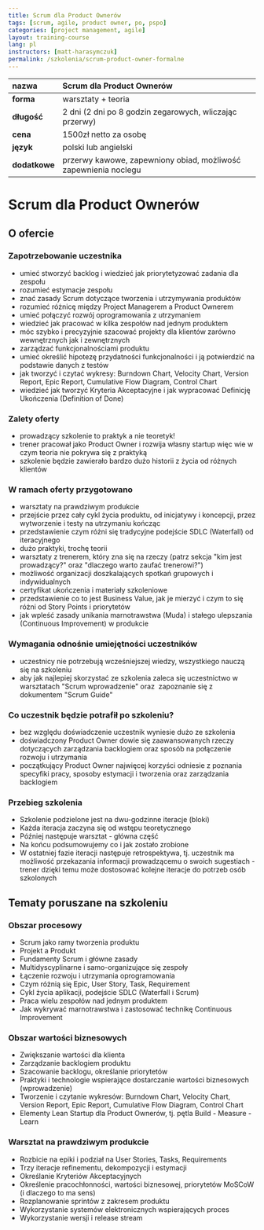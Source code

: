 ```yaml
---
title: Scrum dla Product Ownerów
tags: [scrum, agile, product owner, po, pspo]
categories: [project management, agile]
layout: training-course
lang: pl
instructors: [matt-harasymczuk]
permalink: /szkolenia/scrum-product-owner-formalne
---
```


| nazwa         | Scrum dla Product Ownerów                                       |
|:--------------|:----------------------------------------------------------------|
| **forma**     | warsztaty + teoria                                              |
| **długość**   | 2 dni (2 dni po 8 godzin zegarowych, wliczając przerwy)         |
| **cena**      | 1500zł netto za osobę                                           |
| **język**     | polski lub angielski                                            |
| **dodatkowe** | przerwy kawowe, zapewniony obiad, możliwość zapewnienia noclegu |

# Scrum dla Product Ownerów

<!-- TOC depthFrom:2 depthTo:6 withLinks:1 updateOnSave:1 orderedList:0 -->

<!-- /TOC -->

## O ofercie

### Zapotrzebowanie uczestnika
- umieć stworzyć backlog i wiedzieć jak priorytetyzować zadania dla zespołu
- rozumieć estymacje zespołu
- znać zasady Scrum dotyczące tworzenia i utrzymywania produktów
- rozumieć różnicę między Project Managerem a Product Ownerem
- umieć połączyć rozwój oprogramowania z utrzymaniem
- wiedzieć jak pracować w kilka zespołów nad jednym produktem
- móc szybko i precyzyjnie szacować projekty dla klientów zarówno wewnętrznych jak i zewnętrznych
- zarządzać funkcjonalnościami produktu
- umieć określić hipotezę przydatności funkcjonalności i ją potwierdzić na podstawie danych z testów
- jak tworzyć i czytać wykresy: Burndown Chart, Velocity Chart, Version Report, Epic Report, Cumulative Flow Diagram, Control Chart
- wiedzieć jak tworzyć Kryteria Akceptacyjne i jak wypracować Definicję Ukończenia (Definition of Done)

### Zalety oferty
- prowadzący szkolenie to praktyk a nie teoretyk!
- trener pracował jako Product Owner i rozwija własny startup więc wie w czym teoria nie pokrywa się z praktyką
- szkolenie będzie zawierało bardzo dużo historii z życia od różnych klientów

### W ramach oferty przygotowano
- warsztaty na prawdziwym produkcie
- przejście przez cały cykl życia produktu, od inicjatywy i koncepcji, przez wytworzenie i testy na utrzymaniu kończąc
- przedstawienie czym różni się tradycyjne podejście SDLC (Waterfall) od iteracyjnego
- dużo praktyki, trochę teorii
- warsztaty z trenerem, który zna się na rzeczy (patrz sekcja "kim jest prowadzący?" oraz "dlaczego warto zaufać trenerowi?")
- możliwość organizacji doszkalających spotkań grupowych i indywidualnych
- certyfikat ukończenia i materiały szkoleniowe
- przedstawienie co to jest Business Value, jak je mierzyć i czym to się różni od Story Points i priorytetów
- jak wpleść zasady unikania marnotrawstwa (Muda) i stałego ulepszania (Continuous Improvement) w produkcie

### Wymagania odnośnie umiejętności uczestników
- uczestnicy nie potrzebują wcześniejszej wiedzy, wszystkiego nauczą się na szkoleniu
- aby jak najlepiej skorzystać ze szkolenia zaleca się uczestnictwo w warsztatach "Scrum wprowadzenie" oraz  zapoznanie się z dokumentem "Scrum Guide"

### Co uczestnik będzie potrafił po szkoleniu?
- bez względu doświadczenie uczestnik wyniesie dużo ze szkolenia
- doświadczony Product Owner dowie się zaawansowanych rzeczy dotyczących zarządzania backlogiem oraz sposób na połączenie rozwoju i utrzymania
- początkujący Product Owner najwięcej korzyści odniesie z poznania specyfiki pracy, sposoby estymacji i tworzenia oraz zarządzania backlogiem

### Przebieg szkolenia
- Szkolenie podzielone jest na dwu-godzinne iteracje (bloki)
- Każda iteracja zaczyna się od wstępu teoretycznego
- Później następuje warsztat - główna część
- Na końcu podsumowujemy co i jak zostało zrobione
- W ostatniej fazie iteracji następuje retrospektywa, tj. uczestnik ma możliwość przekazania informacji prowadzącemu o swoich sugestiach - trener dzięki temu może dostosować kolejne iteracje do potrzeb osób szkolonych

## Tematy poruszane na szkoleniu

### Obszar procesowy
- Scrum jako ramy tworzenia produktu
- Projekt a Produkt
- Fundamenty Scrum i główne zasady
- Multidyscyplinarne i samo-organizujące się zespoły
- Łączenie rozwoju i utrzymania oprogramowania
- Czym różnią się Epic, User Story, Task, Requirement
- Cykl życia aplikacji, podejście SDLC (Waterfall i Scrum)
- Praca wielu zespołów nad jednym produktem
- Jak wykrywać marnotrawstwa i zastosować technikę Continuous Improvement

### Obszar wartości biznesowych
- Zwiększanie wartości dla klienta
- Zarządzanie backlogiem produktu
- Szacowanie backlogu, określanie priorytetów
- Praktyki i technologie wspierające dostarczanie wartości biznesowych (wprowadzenie)
- Tworzenie i czytanie wykresów: Burndown Chart, Velocity Chart, Version Report, Epic Report, Cumulative Flow Diagram, Control Chart
- Elementy Lean Startup dla Product Ownerów, tj. pętla Build - Measure - Learn

### Warsztat na prawdziwym produkcie
- Rozbicie na epiki i podział na User Stories, Tasks, Requirements
- Trzy iteracje refinementu, dekompozycji i estymacji
- Określanie Kryteriów Akceptacyjnych
- Określenie pracochłonności, wartości biznesowej, priorytetów MoSCoW (i dlaczego to ma sens)
- Rozplanowanie sprintów z zakresem produktu
- Wykorzystanie systemów elektronicznych wspierających proces
- Wykorzystanie wersji i release stream
